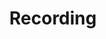 ---
title: Recording
description: Change your OBS recording status
parameters:
  - name: Connection
    import: obs-studio/connection
  - name: State
    type: Select
    required: true
    description: Choose the recording state
    options:
      - value: Start
        description: Start your recording
      - value: Stop
        description: Stop your recording
      - value: Pause
        description: Pause your recording
      - value: Resume
        description: Resume your recording
variables: []
csharpMethods:
  - ObsStartRecording
  - ObsStopRecording
  - ObsPauseRecording
  - ObsResumeRecording
---
